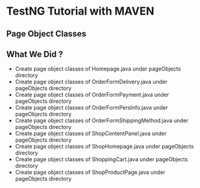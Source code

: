 # TestNG Tutorial with MAVEN

## Page Object Classes

## What We Did ?
- Create page object classes of Homepage.java under pageObjects directory
- Create page object classes of OrderFormDelivery.java under pageObjects directory
- Create page object classes of OrderFormPayment.java under pageObjects directory
- Create page object classes of OrderFormPersInfo.java under pageObjects directory
- Create page object classes of OrderFormShippingMethod.java under pageObjects directory
- Create page object classes of ShopContentPanel.java under pageObjects directory
- Create page object classes of ShopHomepage.java under pageObjects directory
- Create page object classes of ShoppingCart.java under pageObjects directory
- Create page object classes of ShopProductPage.java under pageObjects directory
